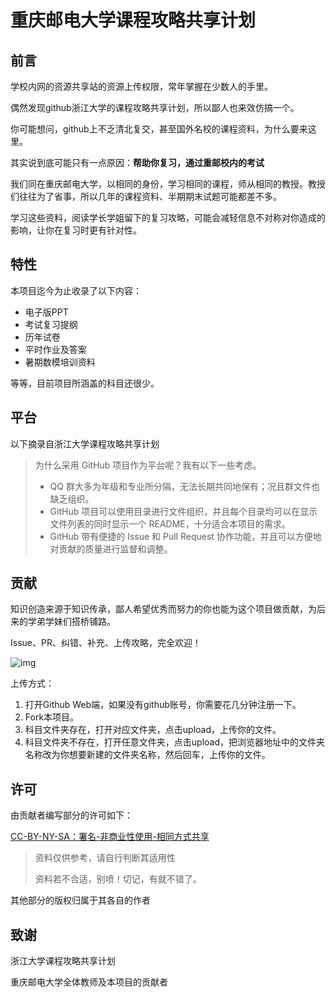 # 重庆邮电大学课程攻略共享计划

## 前言

学校内网的资源共享站的资源上传权限，常年掌握在少数人的手里。

偶然发现github浙江大学的课程攻略共享计划，所以鄙人也来效仿搞一个。

你可能想问，github上不乏清北复交，甚至国外名校的课程资料，为什么要来这里。

其实说到底可能只有一点原因：**帮助你复习，通过重邮校内的考试**

我们同在重庆邮电大学，以相同的身份，学习相同的课程，师从相同的教授。教授们往往为了省事，所以几年的课程资料、半期期末试题可能都差不多。

学习这些资料，阅读学长学姐留下的复习攻略，可能会减轻信息不对称对你造成的影响，让你在复习时更有针对性。

## 特性

本项目迄今为止收录了以下内容：

- 电子版PPT
- 考试复习提纲
- 历年试卷
- 平时作业及答案
- 暑期数模培训资料

等等，目前项目所涵盖的科目还很少。

## 平台

以下摘录自浙江大学课程攻略共享计划

> 为什么采用 GitHub 项目作为平台呢？我有以下一些考虑。
>
> - QQ 群大多为年级和专业所分隔，无法长期共同地保有；况且群文件也缺乏组织。
> - GitHub 项目可以使用目录进行文件组织，并且每个目录均可以在显示文件列表的同时显示一个 README，十分适合本项目的需求。
> - GitHub 带有便捷的 Issue 和 Pull Request 协作功能，并且可以方便地对贡献的质量进行监督和调整。

## 贡献

知识创造来源于知识传承，鄙人希望优秀而努力的你也能为这个项目做贡献，为后来的学弟学妹们搭桥铺路。

Issue、PR、纠错、补充、上传攻略，完全欢迎！

![img](https://ss0.bdstatic.com/70cFuHSh_Q1YnxGkpoWK1HF6hhy/it/u=849539248,681678576&fm=26&gp=0.jpg)

上传方式：

1. 打开Github Web端，如果没有github账号，你需要花几分钟注册一下。
2. Fork本项目。
3. 科目文件夹存在，打开对应文件夹，点击upload，上传你的文件。
4. 科目文件夹不存在，打开任意文件夹，点击upload，把浏览器地址中的文件夹名称改为你想要新建的文件夹名称，然后回车，上传你的文件。

## 许可

由贡献者编写部分的许可如下：

[CC-BY-NY-SA：署名-非商业性使用-相同方式共享](https://creativecommons.org/licenses/by-nc-sa/4.0/deed.zh)

> 资料仅供参考，请自行判断其适用性
>
> 资料若不合适，别喷！切记，有就不错了。

其他部分的版权归属于其各自的作者

## 致谢

浙江大学课程攻略共享计划

重庆邮电大学全体教师及本项目的贡献者


